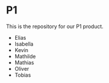 # P1
This is the repository for our P1 product.

- Elias
- Isabella 
- Kevin
- Mathilde
- Mathias
- Oliver 
- Tobias